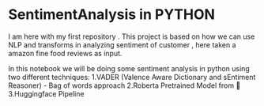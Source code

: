 # SentimentAnalysis in PYTHON
I am here with my first repository . This project is based on how we can use NLP and transforms in analyzing sentiment of customer ,  here  taken a amazon fine food reviews as input.

In this notebook we will be doing some sentiment analysis in python using two different techniques:
1.VADER (Valence Aware Dictionary and sEntiment Reasoner) - Bag of words approach
2.Roberta Pretrained Model from 🤗
3.Huggingface Pipeline
